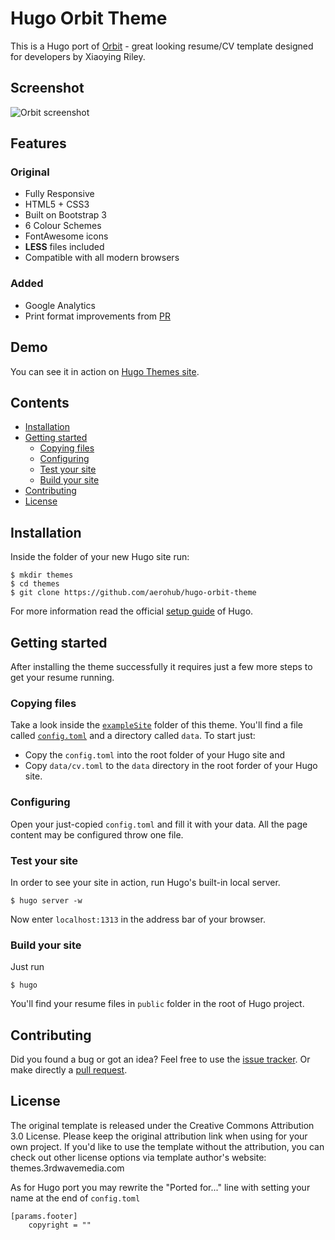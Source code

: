 # Hugo Orbit Theme

This is a Hugo port of [Orbit](//github.com/xriley/Orbit-Theme) - great looking resume/CV template designed for developers by Xiaoying Riley.

## Screenshot

![Orbit screenshot](https://raw.githubusercontent.com/aerohub/hugo-orbit-theme/master/images/screenshot.png)

## Features

### Original

- Fully Responsive
- HTML5 + CSS3
- Built on Bootstrap 3
- 6 Colour Schemes
- FontAwesome icons
- **LESS** files included
- Compatible with all modern browsers

### Added

- Google Analytics
- Print format improvements from [PR](//github.com/xriley/Orbit-Theme/pull/3)

## Demo

You can see it in action on [Hugo Themes site](http://themes.gohugo.io/theme/hugo-orbit-theme/).

## Contents

- [Installation](#installation)
- [Getting started](#getting-started)
    - [Copying files](#copying-files)
    - [Configuring](#configuring)
    - [Test your site](#test-your-site)
	- [Build your site](#build-your-site)
- [Contributing](#contributing)
- [License](#license)


## Installation

Inside the folder of your new Hugo site run:

    $ mkdir themes
    $ cd themes
    $ git clone https://github.com/aerohub/hugo-orbit-theme

For more information read the official [setup guide](//gohugo.io/overview/installing/) of Hugo.


## Getting started

After installing the theme successfully it requires just a few more steps to get your resume running.

### Copying  files

Take a look inside the [`exampleSite`](//github.com/aerohub/hugo-orbit-theme/tree/master/exampleSite) folder of this theme. You'll find a file called [`config.toml`](//github.com/aerohub/hugo-orbit-theme/blob/master/exampleSite/config.toml) and a directory called `data`. To start just:

- Copy the `config.toml` into the root folder of your Hugo site and
- Copy `data/cv.toml` to the `data` directory in the root forder of your Hugo site.

### Configuring

Open your just-copied `config.toml` and fill it with your data. All the page content may be configured throw one file.

### Test your site

In order to see your site in action, run Hugo's built-in local server. 

    $ hugo server -w

Now enter `localhost:1313` in the address bar of your browser.

### Build your site

Just run

	$ hugo

You'll find your resume files in `public` folder in the root of Hugo project.

## Contributing

Did you found a bug or got an idea? Feel free to use the [issue tracker](//github.com/aerohub/hugo-orbit-theme/issues). Or make directly a [pull request](//github.com/aerohub/hugo-orbit-theme/pulls).

## License

The original template is released under the Creative Commons Attribution 3.0 License. Please keep the original attribution link when using for your own project. If you'd like to use the template without the attribution, you can check out other license options via template author's website: themes.3rdwavemedia.com

As for Hugo port you may rewrite the "Ported for..." line with setting your name at the end of `config.toml`
	
	[params.footer]
        copyright = ""

